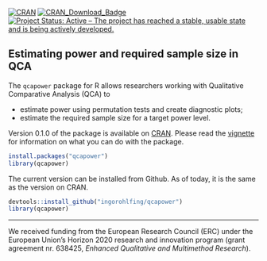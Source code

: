 [![CRAN](http://cranlogs.r-pkg.org/badges/grand-total/)](https://cran.r-project.org/package=qcapower)
[![CRAN\_Download\_Badge](http://cranlogs.r-pkg.org/badges/qcapower)](https://CRAN.R-project.org/package=qcapower)
[![Project Status: Active – The project has reached a stable, usable state and is being actively developed.](https://www.repostatus.org/badges/latest/active.svg)](https://www.repostatus.org/#active)

## Estimating power and required sample size in QCA
The `qcapower` package for R allows researchers working with Qualitative Comparative Analysis (QCA) to 

* estimate power using permutation tests and create diagnostic plots;
* estimate the required sample size for a target power level.

Version 0.1.0 of the package is available on [CRAN](https://cran.r-project.org/package=qcapower). Please read the [vignette](https://cran.r-project.org/web/packages/qcapower/vignettes/Introduction.html) for information on what you can do with the package.

```r
install.packages("qcapower")
library(qcapower)
```

The current version can be installed from Github. As of today, it is the same as the version on CRAN.

```r
devtools::install_github("ingorohlfing/qcapower")
library(qcapower)
```
***

We received funding from the European Research Council (ERC) under the European Union’s Horizon 2020 research and innovation program (grant agreement nr. 638425, *Enhanced Qualitative and Multimethod Research*).
